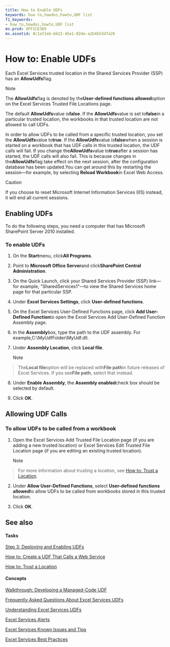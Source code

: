 ```yaml
---
title: How to Enable UDFs
keywords: how to,howdoi,howto,UDF list
f1_keywords:
- how to,howdoi,howto,UDF list
ms.prod: OFFICE365
ms.assetid: 8c1af2eb-bb22-45e1-82de-a2b4b53d7a26
---
```



# How to: Enable UDFs

Each Excel Services trusted location in the Shared Services Provider (SSP) has an **AllowUdfs**flag.
  
    
    


> [!NOTE]  
> The **AllowUdfs**flag is denoted by the**User-defined functions allowed**option on the Excel Services Trusted File Locations page.
  
    
    


The default **AllowUdfs**value is**false**. If the **AllowUdfs**value is set to**false**in a particular trusted location, the workbooks in that trusted location are not allowed to call UDFs.
  
    
    

In order to allow UDFs to be called from a specific trusted location, you set the **AllowUdfs**value to**true**. If the **AllowUdfs**value is**false**when a session is started on a workbook that has UDF calls in this trusted location, the UDF calls will fail. If you change the**AllowUdfs**value to**true**after a session has started, the UDF calls will also fail. This is because changes in the**AllowUdfs**flag take effect on the next session, after the configuration database has been updated.You can get around this by restarting the session—for example, by selecting **Reload Workbook**in Excel Web Access.
> [!CAUTION]  
> If you choose to reset Microsoft Internet Information Services (IIS) instead, it will end all current sessions. 
  
    
    


## Enabling UDFs

To do the following steps, you need a computer that has Microsoft SharePoint Server 2010 installed. 
  
    
    

### To enable UDFs


1. On the **Start**menu, click**All Programs**. 
    
  
2. Point to **Microsoft Office Server**and click**SharePoint Central Administration**. 
    
  
3. On the Quick Launch, click your Shared Services Provider (SSP) link—for example, "SharedServices1"—to view the Shared Services home page for that particular SSP. 
    
  
4. Under **Excel Services Settings**, click **User-defined functions**. 
    
  
5. On the Excel Services User-Defined Functions page, click **Add User-Defined Function**to open the Excel Services Add User-Defined Function Assembly page.
    
  
6. In the **Assembly**box, type the path to the UDF assembly. For example,C:\\MyUdfFolder\\MyUdf.dll. 
    
  
7. Under **Assembly Location**, click **Local file**. 
    
    > [!NOTE]  
>  The**Local file**option will be replaced with**File path**in future releases of Excel Services. If you see**File path**, select that instead. 
8. Under **Enable Assembly**, the **Assembly enabled**check box should be selected by default.
    
  
9. Click **OK**. 
    
  

## Allowing UDF Calls


### To allow UDFs to be called from a workbook


1. Open the Excel Services Add Trusted File Location page (if you are adding a new trusted location) or Excel Services Edit Trusted File Location page (if you are editing an existing trusted location). 
    
    > [!NOTE]  
> For more information about trusting a location, see  [How to: Trust a Location](how-to-trust-a-location.md). 
2. Under **Allow User-Defined Functions**, select **User-defined functions allowed**to allow UDFs to be called from workbooks stored in this trusted location.
    
  
3. Click **OK**. 
    
  

## See also


#### Tasks


  
    
    
 [Step 3: Deploying and Enabling UDFs](step-3-deploying-and-enabling-udfs.md)
  
    
    
 [How to: Create a UDF That Calls a Web Service](how-to-create-a-udf-that-calls-a-web-service.md)
  
    
    
 [How to: Trust a Location](how-to-trust-a-location.md)
#### Concepts


  
    
    
 [Walkthrough: Developing a Managed-Code UDF](walkthrough-developing-a-managed-code-udf.md)
  
    
    
 [Frequently Asked Questions About Excel Services UDFs](frequently-asked-questions-about-excel-services-udfs.md)
  
    
    
 [Understanding Excel Services UDFs](understanding-excel-services-udfs.md)
  
    
    
 [Excel Services Alerts](excel-services-alerts.md)
  
    
    
 [Excel Services Known Issues and Tips](excel-services-known-issues-and-tips.md)
  
    
    
 [Excel Services Best Practices](excel-services-best-practices.md)
